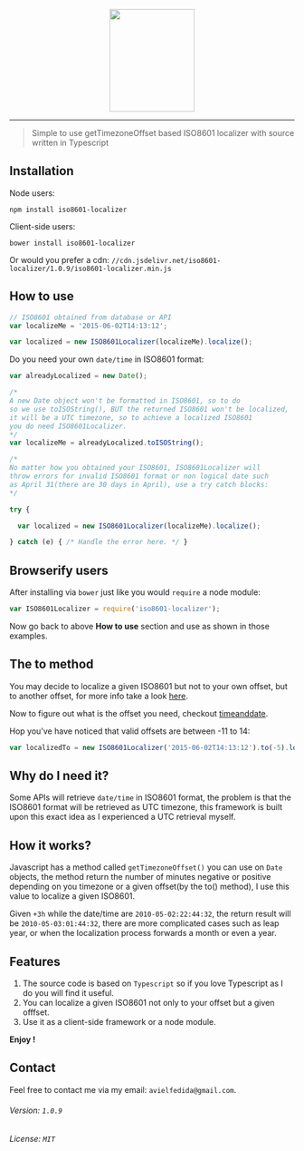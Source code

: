 <p align="center">
	<img height="181" width="150" src="http://i.imgur.com/070F7jH.png">
</p>

---

> Simple to use getTimezoneOffset based ISO8601 localizer with source written in Typescript

## Installation

Node users:
```
npm install iso8601-localizer
```
Client-side users:
```
bower install iso8601-localizer
```

Or would you prefer a cdn: `//cdn.jsdelivr.net/iso8601-localizer/1.0.9/iso8601-localizer.min.js`

## How to use

```javascript
// ISO8601 obtained from database or API
var localizeMe = '2015-06-02T14:13:12';

var localized = new ISO8601Localizer(localizeMe).localize();
```

Do you need your own `date/time` in ISO8601 format:

```javascript
var alreadyLocalized = new Date();

/*
A new Date object won't be formatted in ISO8601, so to do
so we use toISOString(), BUT the returned ISO8601 won't be localized,
it will be a UTC timezone, so to achieve a localized ISO8601
you do need ISO8601Localizer.
*/
var localizeMe = alreadyLocalized.toISOString();

/*
No matter how you obtained your ISO8601, ISO8601Localizer will
throw errors for invalid ISO8601 format or non logical date such
as April 31(there are 30 days in April), use a try catch blocks:
*/

try {

  var localized = new ISO8601Localizer(localizeMe).localize();

} catch (e) { /* Handle the error here. */ }
```

## Browserify users

After installing via `bower` just like you would `require` a node module:
```javascript
var ISO8601Localizer = require('iso8601-localizer');
```

Now go back to above **How to use** section and use as shown in those examples.

## The to method

You may decide to localize a given ISO8601 but not to your own offset,
but to another offset, for more info take a look [here](http://www.timeanddate.com/time/map/).

Now to figure out what is the offset you need, checkout [timeanddate](http://www.timeanddate.com/time/zone/).

Hop you've have noticed that valid offsets are between -11 to 14:

```javascript
var localizedTo = new ISO8601Localizer('2015-06-02T14:13:12').to(-5).localize();
```

## Why do I need it?

Some APIs will retrieve `date/time` in ISO8601 format, the problem is that the ISO8601 format will be
retrieved as UTC timezone, this framework is built upon this exact idea as I experienced a UTC retrieval myself.

## How it works?

Javascript has a method called `getTimezoneOffset()` you can use on `Date` objects, the method return the number of minutes negative or positive depending on you timezone or a given offset(by the to() method), I use this value to localize a given ISO8601.

Given `+3h` while the date/time are `2010-05-02:22:44:32`, the return result will be `2010-05-03:01:44:32`, there are more complicated cases such as leap year, or when the localization process forwards a month or even a year.

## Features

1. The source code is based on `Typescript` so if you love Typescript as I do you will find it useful.
2. You can localize a given ISO8601 not only to your offset but a given offfset.
3. Use it as a client-side framework or a node module.

**Enjoy !**

## Contact

Feel free to contact me via my email: `avielfedida@gmail.com`.

###### Version: `1.0.9`

###### License: `MIT`

